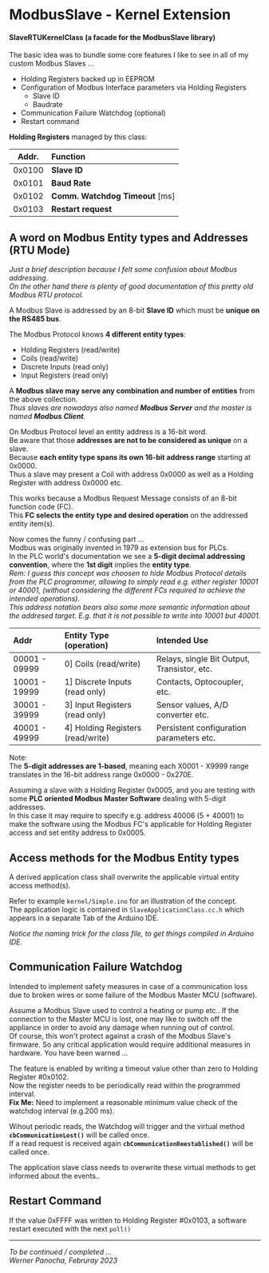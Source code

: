 # ModbusSlave - Kernel Extension

#### SlaveRTUKernelClass (a facade for the ModbusSlave library)

The basic idea was to bundle some core features I like to see in all of my custom Modbus Slaves ...

* Holding Registers backed up in EEPROM
* Configuration of Modbus Interface parameters via Holding Registers
	* Slave ID
	* Baudrate
* Communication Failure Watchdog (optional)
* Restart command

**Holding Registers** managed by this class:

| Addr.     | Function                       |
|-----------|:-------------------------------|  
| 0x0100    | __Slave ID__                   |  
| 0x0101    | __Baud Rate__                  |  
| 0x0102    | __Comm. Watchdog Timeout__ [ms]|  
| 0x0103    | __Restart request__            |  

## A word on Modbus Entity types and Addresses (RTU Mode)

_Just a brief description because I felt some confusion about Modbus addressing._   
_On the other hand there is plenty of good documentation of this pretty old Modbus RTU protocol._

A Modbus Slave is addressed by an 8-bit __Slave ID__ which must be __unique on the RS485 bus__.

The Modbus Protocol knows  __4 different entity types__:

* Holding Registers (read/write)
* Coils (read/write)
* Discrete Inputs (read only)
* Input Registers (read only)

A __Modbus slave may serve any combination and number of entities__ from the above collection.  
_Thus slaves are nowadays also named **Modbus Server** and the master is named **Modbus Client**._  

On Modbus Protocol level an entity address is a 16-bit word.  
Be aware that those __addresses are not to be considered as unique__ on a slave.  
Because __each entity type spans its own 16-bit address range__ starting at 0x0000.  
Thus a slave may present a Coil with address 0x0000 as well as a Holding Register with address 0x0000 etc.

This works because a Modbus Request Message consists of an 8-bit function code (FC).  
This __FC selects the entity type and desired operation__ on the addressed entity item(s).

Now comes the funny / confusing part ...  
Modbus was originally invented in 1979 as extension bus for PLCs.  
In the PLC world's documentation we see a __5-digit decimal addressing convention__, where the __1st digit__ implies the __entity type__.  
_Rem: I guess this concept was choosen to hide Modbus Protocol details from the PLC programmer, allowing to simply read e.g. either register 10001 or 40001,  (without considering the different FCs required to achieve the intended operations).  
This address notation bears also some more semantic information about the addresed target. E.g. that it is not possible to write into 10001 but 40001._

| Addr           | Entity Type (operation)           |  Intended Use                               |
|:---------------|:----------------------------------|:--------------------------------------------|
|00001 - 09999   | 0] Coils (read/write)             | Relays, single Bit Output, Transistor, etc. |
|10001 - 19999   | 1] Discrete Inputs (read only)    | Contacts, Optocoupler, etc.                 |
|30001 - 39999   | 3] Input Registers (read only)    | Sensor values, A/D converter etc.           |
|40001 - 49999   | 4] Holding Registers (read/write) | Persistent configuration parameters etc.    |

Note:  
The __5-digit addresses are 1-based__, meaning each X0001 - X9999 range translates in the 16-bit address range 0x0000 - 0x270E.

Assuming a slave with a Holding Register 0x0005, and you are testing with some __PLC oriented Modbus Master Software__ dealing with 5-digit addresses.  
In this case it may require to specify e.g. address 40006 (5 + 40001) to make the software using the Modbus FC's applicable for Holding Register access and set entity address to 0x0005.  



## Access methods for the Modbus Entity types
A derived application class shall overwrite the applicable virtual entity access method(s).

Refer to example ```kernel/Simple.ino``` for an illustration of the concept.  
The application logic is contained in ```SlaveApplicationClass.cc.h``` 
which appears in a separate Tab of the Arduino IDE.  

_Notice the naming trick for the class file, to get things compiled in Arduino IDE._   





## Communication Failure Watchdog 
Intended to implement safety measures in case of a communication loss due to broken wires or some 
failure of the Modbus Master MCU (software).  

Assume a Modbus Slave used to control a heating or pump etc.. If the connection to the Master MCU is lost, 
one may like to switch off the appliance in order to avoid any damage when running out of control.  
Of course, this won't protect against a crash of the Modbus Slave's firmware. So any critical 
application would require additional measures in hardware. You have been warned ...

The feature is enabled by writing a timeout value other than zero to Holding Register #0x0102.  
Now the register needs to be periodically read within the programmed interval.  
__Fix Me:__ Need to implement a reasonable minimum value check of the watchdog interval (e.g.200 ms).  

Wihout periodic reads, the Watchdog will trigger and the virtual method  **```cbCommunicationLost()```**  will be called once.  
If a read request is received again **```cbCommunicationReestablished()```** will be called once.

The application slave class needs to overwrite these virtual methods to get informed about the events..


## Restart Command  

If the value 0xFFFF was written to Holding Register #0x0103, a software restart executed with the next ```poll()```  



-------------------------------------------------------------

_To be continued / completed ..._     
_Werner Panocha, Februray 2023_  

